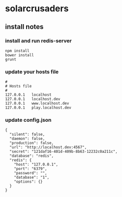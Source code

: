 
# solarcrusaders
## install notes

### install and run redis-server

    npm install
    bower install
    grunt

### update your hosts file

    #
    # Hosts file
    #
    127.0.0.1   localhost
    127.0.0.1   localhost.dev
    127.0.0.1   www.localhost.dev
    127.0.0.1   play.localhost.dev

 ### update config.json

    {
      "silent": false,
      "daemon": false,
      "production": false,
      "url": "http://localhost.dev:4567",
      "secret": "121daf16-401d-409b-8b63-12232c0a211c",
      "database": "redis",
      "redis": {
        "host": "127.0.0.1",
        "port": "6379",
        "password": "",
        "database": "1",
        "options": {}
      }
    }
